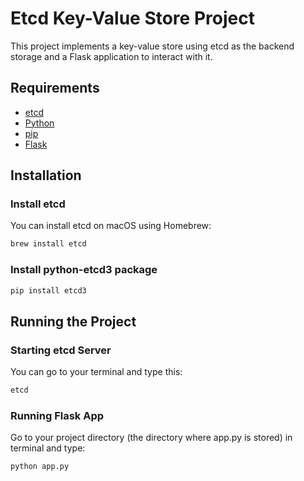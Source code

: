 # Etcd Key-Value Store Project

This project implements a key-value store using etcd as the backend storage and a Flask application to interact with it.

## Requirements

- [etcd](https://etcd.io/)
- [Python](https://www.python.org/)
- [pip](https://pypi.org/project/pip/)
- [Flask](https://flask.palletsprojects.com/en/2.1.x/)

## Installation

### Install etcd

You can install etcd on macOS using Homebrew:

```bash
brew install etcd
```
### Install python-etcd3 package

```python
pip install etcd3
```

## Running the Project

### Starting etcd Server

You can go to your terminal and type this:

```bash
etcd
```

### Running Flask App

Go to your project directory (the directory where app.py is stored) in terminal and type:

```bash
python app.py
```

